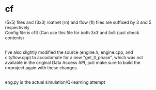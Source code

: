# cf

(5x5) files and (3x3) roatnet (rn) and flow (fl) files are suffixed by 3 and 5 respectively <br>
Config file is cf3 (Can use this file for both 3x3 and 5x5 (just check contents) <br> <br>

I've also slightly modified the source (engine.h, engine.cpp, and cityflow.cpp) to accodomate for a new "get_tl_phase", which was not available in the original Data Access API, just make sure to build the n=project again with these changes. <br><br>

eng.py is the actual simulation/Q-learning attempt

